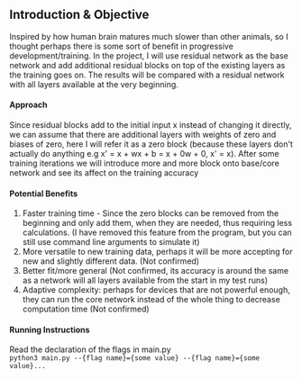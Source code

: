 ## Introduction & Objective
Inspired by how human brain matures much slower than other animals, so I thought perhaps there is some sort of 
benefit in progressive development/training. In the project, I will use residual network as the base network
and add additional residual blocks on top of the existing layers as the training goes on. The results will be 
compared with a residual network with all layers available at the very beginning.

#### Approach
Since residual blocks add to the initial input x instead of changing it directly, we can assume
that there are additional layers with weights of zero and biases of zero, here I will refer it as
a zero block 
(because these layers don't actually do anything e.g x' = x + wx + b = x + 0w + 0, x' = x).
After some training iterations we will introduce more and more block onto base/core network and see its
affect on the training accuracy
#### Potential Benefits 

1. Faster training time - Since the zero blocks can be removed from the beginning and only add them,
when they are needed, thus requiring
less calculations. (I have removed this feature from the program, but you can still 
use command line arguments to simulate it)
1. More versatile to new training data, perhaps it will be more accepting for new and slightly different
data. (Not confirmed)
1. Better fit/more general (Not confirmed, its accuracy is around the same as a network will all layers available
from the start in my test runs)
1. Adaptive complexity: perhaps for devices that are not powerful enough, they can run the core network instead
of the whole thing to decrease computation time (Not confirmed)

#### Running Instructions
Read the declaration of the flags in main.py\
`python3 main.py --{flag name}={some value} --{flag name}={some value}...`